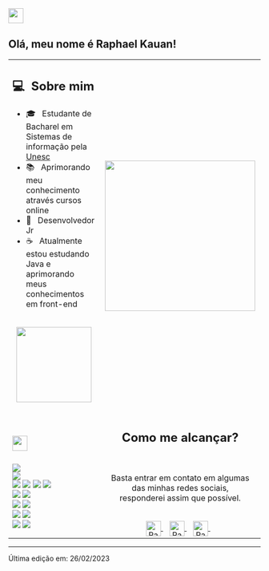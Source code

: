<img width="30em" src="https://img.icons8.com/color/256/verified-badge.png"/>

## Olá, meu nome é Raphael Kauan!

<!-- ![](https://komarev.com/ghpvc/?username=your-taabann&color=0069b4) -->

<table>
  <tr>
    <td>
      <h2> 💻 &nbsp;Sobre mim </h2>
       <ul>
        <li>🎓 &nbsp; Estudante de Bacharel em Sistemas de informação pela <a href="https://www.unescnet.br/">Unesc</a></li>
        <li>📚 &nbsp; Aprimorando meu conhecimento através cursos online </li>
        <li>🎩 &nbsp; Desenvolvedor Jr </li>
        <li>☕ &nbsp; Atualmente estou estudando Java e aprimorando meus conhecimentos em front-end </li>
       </ul>
       <p align="center">
         <br>
        <img height="150em" src="https://github-readme-stats.vercel.app/api?username=raphaelkauan&theme=blue-green"/>
        </p>
    </td>
    <td>
     <p align="center">
        <img height="300em" src="https://user-images.githubusercontent.com/111379005/221444407-3e4ebf18-af47-4e4a-95f6-5d2f9ea9ba78.png"/>
     </p>
    </td>
  </tr>
  <tr>
   <td>
     <h2> <img width="30em" src="https://img.icons8.com/external-flaticons-lineal-color-flat-icons/256/external-technologies-computer-science-flaticons-lineal-color-flat-icons.png" /> &nbsp; </h2>
     <img src="https://img.shields.io/badge/Java-ED8B00?style=for-the-badge&logo=openjdk&logoColor=white"/>
     <br>
     <img src="https://img.shields.io/badge/Spring-6DB33F?style=for-the-badge&logo=spring&logoColor=white"/>
     <br>
     <img src="https://img.shields.io/badge/HTML5-E34F26?style=for-the-badge&logo=html5&logoColor=white"/>
     <img src="https://img.shields.io/badge/CSS3-1572B6?style=for-the-badge&logo=css3&logoColor=white"/>
     <img src="https://img.shields.io/badge/JavaScript-323330?style=for-the-badge&logo=javascript&logoColor=F7DF1E"/>
     <img src="https://img.shields.io/badge/Bootstrap-563D7C?style=for-the-badge&logo=bootstrap&logoColor=white"/>
     <br>
     <img src="https://img.shields.io/badge/Figma-F24E1E?style=for-the-badge&logo=figma&logoColor=white"/>
     <img src="https://img.shields.io/badge/Canva-%2300C4CC.svg?&style=for-the-badge&logo=Canva&logoColor=white"/>
     <br>
     <img src="https://img.shields.io/badge/MySQL-005C84?style=for-the-badge&logo=mysql&logoColor=white"/>
     <img src="https://img.shields.io/badge/PostgreSQL-316192?style=for-the-badge&logo=postgresql&logoColor=white"/>
     <br>
     <img src="https://img.shields.io/badge/Eclipse-2C2255?style=for-the-badge&logo=eclipse&logoColor=white"/>
     <img src="https://img.shields.io/badge/Visual_Studio_Code-0078D4?style=for-the-badge&logo=visual%20studio%20code&logoColor=white"/>
     <br>
     <img src="https://img.shields.io/badge/Windows-0078D6?style=for-the-badge&logo=windows&logoColor=white"/>
     <img src="https://img.shields.io/badge/NVIDIA-GTX1650-76B900?style=for-the-badge&logo=nvidia&logoColor=white"/>
   </td>
   <td>
    <div align="center">
      <h2><b>Como me alcançar?</b></h2>
      <br>
      <p>Basta entrar em contato em algumas das minhas redes sociais,
        <br>responderei assim que possível.
      </p>
      <br>
      <a href="https://www.instagram.com/fantecellerapha/" target="_blank">
      <img align="center" alt="Raphael Kauan | Instagram" width="30em" src="https://img.icons8.com/3d-fluency/256/instagram-new.png" />
      </a> &nbsp;&nbsp;
      <a href="mailto:raphaelkauanoficial@gmail.com" >
      <img align="center" alt="Raphael Kauan | Gmail" width="30em" src="https://img.icons8.com/3d-fluency/256/gmail.png" />
      </a> &nbsp;&nbsp;
      <a href="https://www.linkedin.com/in/raphael-kauan-%F0%9F%A7%91%F0%9F%8F%BD%E2%80%8D%F0%9F%92%BB-a62138251/" >
      <img align="center" alt="Raphael Kauan | LinkedIn" width="30em" src="https://img.icons8.com/3d-fluency/1x/linkedin.png" />
      </a> &nbsp;&nbsp;
      <br>
    </div>
   </td>
  </tr>
</table>

---

Última edição em: 26/02/2023
